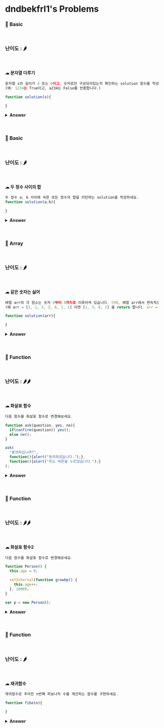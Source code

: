 # dndbekfrl1's Problems

### 🎁 Basic

<br>

### 난이도 : 🌶

<br>

#### ☁︎ 문자열 다루기

```javascript
문자열 s의 길이가 4 또는 6이고, 숫자로만 구성되어있는지 확인하는 solution 함수를 작성하세요.
(예: 1234는 True이고, a234는 False를 반환합니다.)

function solution(s){

}

```

<details><summary><b>Answer</b></summary>

<p>

```javascript
//작성한 답
function solution(s) {
  var result = false;
  var length = s.length;
  if (length == 4 || length == 6) {
    result = true;
    var tmp = s.split("");
    tmp.forEach((item) => {
      if (isNaN(item)) {
        result = false;
      }
    });
  }
  return result;
}

isNaN()은 매개변수가 숫자인지 검사하는 함수입니다.
Number()과 parseInt()도 써보았는데, 개인적으로 isNaN()이 제일 코드짜기 쉬웠습니다!

//다른사람 풀이
function solution(s) {
  return s.length == 4 || s.length == 6 ? !isNaN(s) : false;
}



//출처 https://programmers.co.kr/learn/courses/30/lessons/12918
```

 </p>
 </details>
 <br>
 <br>

### 🎁 Basic

<br>

### 난이도 : 🌶

<br>

#### ☁︎ 두 정수 사이의 합

```javascript
두 정수 a, b 사이에 속한 모든 정수의 합을 리턴하는 solution을 작성하세요.
function solution(a,b){

}
```

<details><summary><b>Answer</b></summary>

<p>

```javascript
//작성한 답
function solution(a, b) {
  var result = 0;
  var start = 0;
  var finish = 0;
  if (a > b) {
    start = b;
    finish = a;
  } else {
    start = a;
    finish = b;
  }

  for (var i = start; i <= finish; i++) {
    result += i;
  }
  return result;
}
//다른사람 풀이
function solution(x) {
  return ((a + b) * (Math.abs(b - a) + 1)) / 2;
}

//출처 https://programmers.co.kr/learn/courses/30/lessons/12912
```

 </p>
 </details>
 <br>
 <br>

### 🎁 Array

<br>

### 난이도 : 🌶

<br>

#### ☁︎ 같은 숫자는 싫어

```javascript
배열 arr의 각 원소는 숫자 0부터 9까지로 이루어져 있습니다. 이때, 배열 arr에서 연속적으로 나타나는 숫자는 하나만 남기고 전부 제거하려고 합니다. 단, 배열 arr의 원소들의 순서를 유지해야 합니다.
(예 arr = [1, 1, 3, 3, 0, 1, 1] 이면 [1, 3, 0, 1] 을 return 합니다. arr = [4, 4, 4, 3, 3] 이면 [4, 3] 을 return 합니다.)

function solution(arr){

}

```

<details><summary><b>Answer</b></summary>

<p>

```javascript
//작성한 답
function solution(arr) {
  var result = [];
  result.push(arr[0]);
  len_result = 0;
  var length = arr.length;

  if (length > 0) {
    for (var i = 1; i < length; i++) {
      if (result[len_result] != arr[i]) {
        len_result += 1;
        result.push(arr[i]);
      }
    }
  }

  return result;
}

배열 result과 arr를 비교하면서 연속되지 않은 값을 result에 push해 주었습니다.

//다른사람 풀이
function solution(arr) {
  return arr.filter((val, index) => val != arr[index + 1]);
}
filter를 쓰면 간단하게 구현할 수 있었습니다..!

function solution(arr) {
  var answer = [arr[0]];

  for (let i = 1; i < arr.length; i++) {
    if (answer[answer.length - 1] !== arr[i]) {
      answer.push(arr[i]);
    }
  }

  return answer;
}

//출처 https://programmers.co.kr/learn/courses/30/lessons/12906
```
 </p>
 </details>
 <br>
 <br>

### 🎁 Function

<br>

### 난이도 : 🌶🌶

<br>

#### ☁︎ 화살표 함수

```javascript
다음 함수를 화살표 함수로 변경해보세요.

function ask(question, yes, no){
  if(confirm(question)) yes();
  else no();
}

ask(
  "동의하십니까?",
  function(){alert("동의하셨습니다.");},
  function(){alert("취소 버튼을 누르셨습니다.");}
);

```

<details><summary><b>Answer</b></summary>

<p>

```javascript
ask(
  "동의하십니까?",
  ()=>alert("동의하셨습니다.");,
  ()=>alert("취소 버튼을 누르셨습니다."); )


좀 더 간결한 문법으로 표현할 수 있는 화살표 함수에 대해 학습했습니다.
화살표 함수의 구조는 '()'에서 인자를 받고, '=>'우측의 결과를 반환합니다.
map(), setInterval()과 같은 함수에서 많이 사용됩니다.
```
 </p>
 </details>
 <br>
 <br>

### 🎁 Function

<br>

### 난이도 : 🌶🌶

<br>

#### ☁︎ 화살표 함수2

```javascript
다음 함수를 화살표 함수로 변경해보세요.

function Person() {
  this.age = 0;

  setInterval(function growUp() {
    this.age++;
  }, 1000);
}

var p = new Person();

```

<details><summary><b>Answer</b></summary>

<p>

```javascript
function Person() {
  this.age = 0;

  setInterval(() => {
    this.age++;
  }, 1000);
}
```
 </p>
 </details>
 <br>
 <br>

### 🎁 Function

<br>

### 난이도 : 🌶

<br>

#### ☁︎ 재귀함수

```javascript
재귀함수로 주어진 n번째 피보나치 수를 계산하는 함수를 구현하세요.

function fibo(n){

}

```

<details><summary><b>Answer</b></summary>

<p>

```javascript
function fibo(n) {
  if (n <= 1) {
    return n;
  }
  return fibo(n - 1) + fibo(n - 2);
}
```
 </p>
 </details>
 <br>
 <br>
